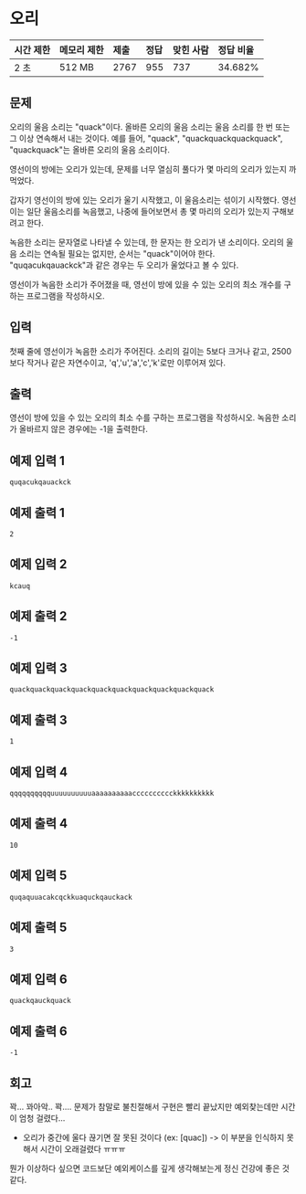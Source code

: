 # 오리

| 시간 제한 | 메모리 제한 | 제출 | 정답 | 맞힌 사람 | 정답 비율 |
| :-------- | :---------- | :--- | :--- | :-------- | :-------- |
| 2 초      | 512 MB      | 2767 | 955  | 737       | 34.682%   |

## 문제

오리의 울음 소리는 "quack"이다. 올바른 오리의 울음 소리는 울음 소리를 한 번 또는 그 이상 연속해서 내는 것이다. 예를 들어, "quack", "quackquackquackquack", "quackquack"는 올바른 오리의 울음 소리이다.

영선이의 방에는 오리가 있는데, 문제를 너무 열심히 풀다가 몇 마리의 오리가 있는지 까먹었다.

갑자기 영선이의 방에 있는 오리가 울기 시작했고, 이 울음소리는 섞이기 시작했다. 영선이는 일단 울음소리를 녹음했고, 나중에 들어보면서 총 몇 마리의 오리가 있는지 구해보려고 한다.

녹음한 소리는 문자열로 나타낼 수 있는데, 한 문자는 한 오리가 낸 소리이다. 오리의 울음 소리는 연속될 필요는 없지만, 순서는 "quack"이어야 한다. "quqacukqauackck"과 같은 경우는 두 오리가 울었다고 볼 수 있다.

영선이가 녹음한 소리가 주어졌을 때, 영선이 방에 있을 수 있는 오리의 최소 개수를 구하는 프로그램을 작성하시오.

## 입력

첫째 줄에 영선이가 녹음한 소리가 주어진다. 소리의 길이는 5보다 크거나 같고, 2500보다 작거나 같은 자연수이고, 'q','u','a','c','k'로만 이루어져 있다.

## 출력

영선이 방에 있을 수 있는 오리의 최소 수를 구하는 프로그램을 작성하시오. 녹음한 소리가 올바르지 않은 경우에는 -1을 출력한다.

## 예제 입력 1

```
quqacukqauackck
```

## 예제 출력 1

```
2
```

## 예제 입력 2

```
kcauq
```

## 예제 출력 2

```
-1
```

## 예제 입력 3

```
quackquackquackquackquackquackquackquackquackquack
```

## 예제 출력 3

```
1
```

## 예제 입력 4

```
qqqqqqqqqquuuuuuuuuuaaaaaaaaaacccccccccckkkkkkkkkk
```

## 예제 출력 4

```
10
```

## 예제 입력 5

```
quqaquuacakcqckkuaquckqauckack
```

## 예제 출력 5

```
3
```

## 예제 입력 6

```
quackqauckquack
```

## 예제 출력 6

```
-1
```

## 회고
꽉... 꽈아악.. 꽉.... 문제가 참말로 불친절해서 구현은 빨리 끝났지만 예외찾는데만 시간이 엄청 걸렸다...

- 오리가 중간에 울다 끊기면 잘 못된 것이다 (ex: [quac])
-> 이 부분을 인식하지 못해서 시간이 오래걸렸다 ㅠㅠㅠ

뭔가 이상하다 싶으면 코드보단 예외케이스를 깊게 생각해보는게 정신 건강에 좋은 것 같다.